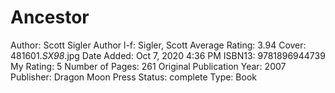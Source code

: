 # Ancestor

Author: Scott Sigler
Author l-f: Sigler, Scott
Average Rating: 3.94
Cover: 481601._SX98_.jpg
Date Added: Oct 7, 2020 4:36 PM
ISBN13: 9781896944739
My Rating: 5
Number of Pages: 261
Original Publication Year: 2007
Publisher: Dragon Moon Press
Status: complete
Type: Book